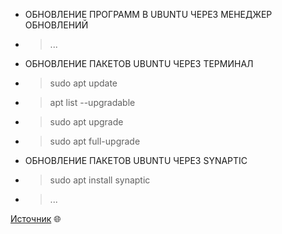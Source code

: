 
* ОБНОВЛЕНИЕ ПРОГРАММ В UBUNTU ЧЕРЕЗ МЕНЕДЖЕР ОБНОВЛЕНИЙ
* > ...
* ОБНОВЛЕНИЕ ПАКЕТОВ UBUNTU ЧЕРЕЗ ТЕРМИНАЛ
* > sudo apt update
* > apt list --upgradable
* > sudo apt upgrade
* > sudo apt full-upgrade
* ОБНОВЛЕНИЕ ПАКЕТОВ UBUNTU ЧЕРЕЗ SYNAPTIC
* > sudo apt install synaptic
* > ...

[Источник](https://losst.ru/ustanovka-obnovlenij-ubuntu) 🌐
